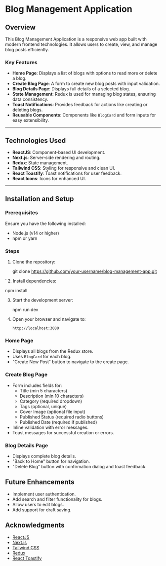 # Blog Management Application

## Overview

This Blog Management Application is a responsive web app built with modern frontend technologies. It allows users to create, view, and manage blog posts efficiently.

### Key Features

- **Home Page**: Displays a list of blogs with options to read more or delete a blog.
- **Create Blog Page**: A form to create new blog posts with input validation.
- **Blog Details Page**: Displays full details of a selected blog.
- **State Management**: Redux is used for managing blog states, ensuring data consistency.
- **Toast Notifications**: Provides feedback for actions like creating or deleting blogs.
- **Reusable Components**: Components like `BlogCard` and form inputs for easy extensibility.

---

## Technologies Used

- **ReactJS**: Component-based UI development.
- **Next.js**: Server-side rendering and routing.
- **Redux**: State management.
- **Tailwind CSS**: Styling for responsive and clean UI.
- **React Toastify**: Toast notifications for user feedback.
- **React Icons**: Icons for enhanced UI.

---

## Installation and Setup

### Prerequisites

Ensure you have the following installed:

- Node.js (v14 or higher)
- npm or yarn

### Steps

1. Clone the repository:

   git clone https://github.com/your-username/blog-management-app.git

` 2. Install dependencies:

npm install

3. Start the development server:

   npm run dev

4. Open your browser and navigate to:
   ```
   http://localhost:3000
   ```

### Home Page

- Displays all blogs from the Redux store.
- Uses `BlogCard` for each blog.
- "Create New Post" button to navigate to the create page.

### Create Blog Page

- Form includes fields for:
  - Title (min 5 characters)
  - Description (min 10 characters)
  - Category (required dropdown)
  - Tags (optional, unique)
  - Cover Image (optional file input)
  - Published Status (required radio buttons)
  - Published Date (required if published)
- Inline validation with error messages.
- Toast messages for successful creation or errors.

### Blog Details Page

- Displays complete blog details.
- "Back to Home" button for navigation.
- "Delete Blog" button with confirmation dialog and toast feedback.

## Future Enhancements

- Implement user authentication.
- Add search and filter functionality for blogs.
- Allow users to edit blogs.
- Add support for draft saving.

## Acknowledgments

- [ReactJS](https://reactjs.org/)
- [Next.js](https://nextjs.org/)
- [Tailwind CSS](https://tailwindcss.com/)
- [Redux](https://redux.js.org/)
- [React Toastify](https://fkhadra.github.io/react-toastify/)
